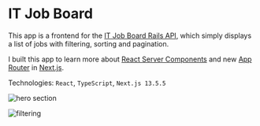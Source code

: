 # IT Job Board

This app is a frontend for the [IT Job Board Rails API](https://github.com/maciejb2k/it-job-board-rails), which simply displays a list of jobs with filtering, sorting and pagination.

I built this app to learn more about [React Server Components](https://nextjs.org/docs/app/building-your-application/rendering) and new [App Router](https://nextjs.org/docs/app) in [Next.js](https://nextjs.org/).

Technologies: `React`, `TypeScript`, `Next.js 13.5.5`

![hero section](https://github.com/maciejb2k/it-job-board-next/assets/6316812/0d936a34-d273-438d-b09b-77a5cb0f5d92)

![filtering](https://github.com/maciejb2k/it-job-board-next/assets/6316812/ce3fbd5d-3349-4c68-a986-9a6a7d854bfc)

